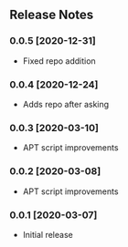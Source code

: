 ## Release Notes ##

### 0.0.5 [2020-12-31] ###

* Fixed repo addition

### 0.0.4 [2020-12-24] ###

* Adds repo after asking

### 0.0.3 [2020-03-10] ###

* APT script improvements

### 0.0.2 [2020-03-08] ###

* APT script improvements

### 0.0.1 [2020-03-07] ###

* Initial release

